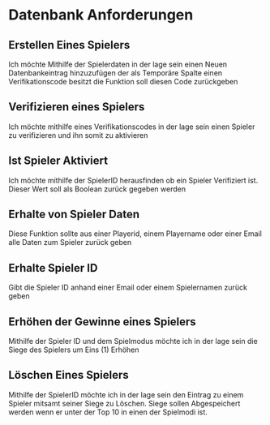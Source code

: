 # Datenbank Anforderungen

## Erstellen Eines Spielers
Ich möchte Mithilfe der Spielerdaten in der lage sein einen Neuen Datenbankeintrag hinzuzufügen der als Temporäre Spalte einen Verifikationscode besitzt die Funktion soll diesen Code zurückgeben

## Verifizieren eines Spielers
Ich möchte mithilfe eines Verifikationscodes in der lage sein einen Spieler zu verifizieren und ihn somit zu aktivieren

## Ist Spieler Aktiviert
Ich möchte mithilfe der SpielerID herausfinden ob ein Spieler Verifiziert ist. Dieser Wert soll als Boolean zurück gegeben werden

## Erhalte von Spieler Daten
Diese Funktion sollte aus einer Playerid, einem Playername oder einer Email alle Daten zum Spieler zurück geben

## Erhalte Spieler ID
Gibt die Spieler ID anhand einer Email oder einem Spielernamen zurück geben

##  Erhöhen der Gewinne eines Spielers
Mithilfe der Spieler ID und dem Spielmodus möchte ich in der lage sein die Siege des Spielers um Eins (1) Erhöhen

## Löschen Eines Spielers
Mithilfe der SpielerID möchte ich in der lage sein den Eintrag zu einem Spieler mitsamt seiner Siege zu Löschen. Siege sollen Abgespeichert werden wenn er unter der Top 10 in einen der Spielmodi ist.

